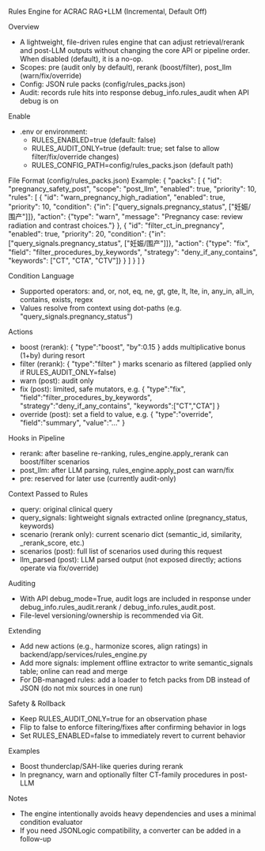 Rules Engine for ACRAC RAG+LLM (Incremental, Default Off)

Overview
- A lightweight, file-driven rules engine that can adjust retrieval/rerank and post-LLM outputs without changing the core API or pipeline order. When disabled (default), it is a no-op.
- Scopes: pre (audit only by default), rerank (boost/filter), post_llm (warn/fix/override)
- Config: JSON rule packs (config/rules_packs.json)
- Audit: records rule hits into response debug_info.rules_audit when API debug is on

Enable
- .env or environment:
  - RULES_ENABLED=true (default: false)
  - RULES_AUDIT_ONLY=true (default: true; set false to allow filter/fix/override changes)
  - RULES_CONFIG_PATH=config/rules_packs.json (default path)

File Format (config/rules_packs.json)
Example:
{
  "packs": [
    {
      "id": "pregnancy_safety_post",
      "scope": "post_llm",
      "enabled": true,
      "priority": 10,
      "rules": [
        {
          "id": "warn_pregnancy_high_radiation",
          "enabled": true,
          "priority": 10,
          "condition": {"in": ["query_signals.pregnancy_status", ["妊娠/围产"]]},
          "action": {"type": "warn", "message": "Pregnancy case: review radiation and contrast choices."}
        },
        {
          "id": "filter_ct_in_pregnancy",
          "enabled": true,
          "priority": 20,
          "condition": {"in": ["query_signals.pregnancy_status", ["妊娠/围产"]]},
          "action": {"type": "fix", "field": "filter_procedures_by_keywords", "strategy": "deny_if_any_contains", "keywords": ["CT", "CTA", "CTV"]}
        }
      ]
    }
  ]
}

Condition Language
- Supported operators: and, or, not, eq, ne, gt, gte, lt, lte, in, any_in, all_in, contains, exists, regex
- Values resolve from context using dot-paths (e.g. "query_signals.pregnancy_status")

Actions
- boost (rerank): { "type":"boost", "by":0.15 } adds multiplicative bonus (1+by) during resort
- filter (rerank): { "type":"filter" } marks scenario as filtered (applied only if RULES_AUDIT_ONLY=false)
- warn (post): audit only
- fix (post): limited, safe mutators, e.g. { "type":"fix", "field":"filter_procedures_by_keywords", "strategy":"deny_if_any_contains", "keywords":["CT","CTA"] }
- override (post): set a field to value, e.g. { "type":"override", "field":"summary", "value":"..." }

Hooks in Pipeline
- rerank: after baseline re-ranking, rules_engine.apply_rerank can boost/filter scenarios
- post_llm: after LLM parsing, rules_engine.apply_post can warn/fix
- pre: reserved for later use (currently audit-only)

Context Passed to Rules
- query: original clinical query
- query_signals: lightweight signals extracted online (pregnancy_status, keywords)
- scenario (rerank only): current scenario dict (semantic_id, similarity, _rerank_score, etc.)
- scenarios (post): full list of scenarios used during this request
- llm_parsed (post): LLM parsed output (not exposed directly; actions operate via fix/override)

Auditing
- With API debug_mode=True, audit logs are included in response under debug_info.rules_audit.rerank / debug_info.rules_audit.post.
- File-level versioning/ownership is recommended via Git.

Extending
- Add new actions (e.g., harmonize scores, align ratings) in backend/app/services/rules_engine.py
- Add more signals: implement offline extractor to write semantic_signals table; online can read and merge
- For DB-managed rules: add a loader to fetch packs from DB instead of JSON (do not mix sources in one run)

Safety & Rollback
- Keep RULES_AUDIT_ONLY=true for an observation phase
- Flip to false to enforce filtering/fixes after confirming behavior in logs
- Set RULES_ENABLED=false to immediately revert to current behavior

Examples
- Boost thunderclap/SAH-like queries during rerank
- In pregnancy, warn and optionally filter CT-family procedures in post-LLM

Notes
- The engine intentionally avoids heavy dependencies and uses a minimal condition evaluator
- If you need JSONLogic compatibility, a converter can be added in a follow-up

